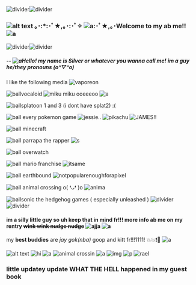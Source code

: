 ![divider](https://gifs.crd.co/assets/images/gallery03/595a975c.gif?v=d417d32b)![divider](https://gifs.crd.co/assets/images/gallery03/595a975c.gif?v=d417d32b)
### ![alt text](https://thumbs.gfycat.com/DefiantKindAntipodesgreenparakeet-size_restricted.gif) ｡･:*:･ﾟ★,｡･:･ﾟ✧ ![a](https://i.imgur.com/d8fOJRi.gif):･ﾟ★,｡･Welcome to my ab me!! ![a](http://i11.photobucket.com/albums/a168/evelynregly/minigifs/mini158.gif)
![divider](https://gifs.crd.co/assets/images/gallery03/595a975c.gif?v=d417d32b)![divider](https://gifs.crd.co/assets/images/gallery03/595a975c.gif?v=d417d32b)
##### -- ![a](https://i.imgur.com/6lrGAEW.gif)Hello! my name is **Silver** or whatever you wanna call me! im a guy he/they pronouns (o^▽^o)
I like the following media ![vaporeon](https://64.media.tumblr.com/tumblr_ltv0jkwq2r1r2nnw5.gif)

![ball](https://64.media.tumblr.com/tumblr_lxkulmRLMi1r2nnw5.png)vocaloid ![miku miku ooeeeoo](https://i.imgur.com/1b1PrhY.gif) ![a](https://64.media.tumblr.com/tumblr_lsf2uxzRJ01qhwcy0.gif)

![ball](https://64.media.tumblr.com/tumblr_lxkulmRLMi1r2nnw5.png)splatoon 1 and 3 (i dont have splat2) :(

![ball](https://64.media.tumblr.com/tumblr_lxkulmRLMi1r2nnw5.png) every pokemon game ![jessie..](https://64.media.tumblr.com/tumblr_me5qsoHzmU1r52dl9.gif) ![pikachu](https://64.media.tumblr.com/tumblr_me5po1kyXY1r52dl9.gif) ![JAMES!!](https://64.media.tumblr.com/tumblr_me5qsgz0G01r52dl9.gif)

![ball](https://64.media.tumblr.com/tumblr_lxkulmRLMi1r2nnw5.png) minecraft

![ball](https://64.media.tumblr.com/tumblr_lxkulmRLMi1r2nnw5.png) parrapa the rapper ![s](http://i122.photobucket.com/albums/o260/mhilka/minigifs/fetch_048.gif)

![ball](https://64.media.tumblr.com/tumblr_lxkulmRLMi1r2nnw5.png) overwatch 

![ball](https://64.media.tumblr.com/tumblr_lxkulmRLMi1r2nnw5.png) mario franchise ![itsame](https://64.media.tumblr.com/tumblr_ll7wi9Eeow1qi6qow.gif)

![ball](https://64.media.tumblr.com/tumblr_lxkulmRLMi1r2nnw5.png) earthbound  ![notpopularenoughforapixel](https://epic.crd.co/assets/images/gallery08/3a0db8db.gif?v=f3847cc1)

![ball](https://64.media.tumblr.com/tumblr_lxkulmRLMi1r2nnw5.png) animal crossing o( ❛ᴗ❛ )o  ![anima](http://img.photobucket.com/albums/v615/Lovebug3003/Gifs/animal%20crossing/rabbit_yayoi.gif)

![ball](https://64.media.tumblr.com/tumblr_lxkulmRLMi1r2nnw5.png)sonic the hedgehog games ( especially unleashed )
![divider](https://gifs.crd.co/assets/images/gallery03/595a975c.gif?v=d417d32b)![divider](https://gifs.crd.co/assets/images/gallery03/595a975c.gif?v=d417d32b)
#### im a silly little guy so uh keep that in mind fr!!! more info ab me on my rentry ~~wink wink nudge nudge~~ ![ajja](https://i.imgur.com/BGH8mGH.gif) ![a](https://i.imgur.com/NcQaKt0.gif)

my **best buddies** are *jay* *gok(nba)* goop and kitt fr!!!1111! 💥💥❗👊 ![a](http://i11.photobucket.com/albums/a168/evelynregly/minigifs/smnet_clima1.gif)

![alt text](https://i.imgur.com/pf7nt2U.png)  ![hi](https://i.imgur.com/epp3DE6.png) ![a](https://i.imgur.com/QNYIda6.gif) ![animal crossin](https://i.imgur.com/cszjpln.png) ![a](https://i.imgur.com/QYsbuIp.png) ![img](https://i.imgur.com/j3AQNJv.gif) ![p](https://i.imgur.com/PlzvNRV.png) ![rael](https://i.imgur.com/YGRGfay.gif) 


### little updatey update WHAT THE HELL happened in my guest book
